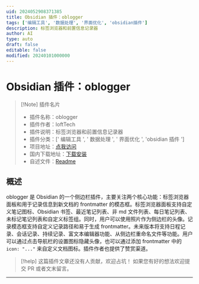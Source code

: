 ```yaml
---
uid: 2024052908371385
title: Obsidian 插件：oblogger
tags: ['编辑工具', '数据处理', '界面优化', 'obsidian插件']
description: 标签浏览器和前置信息记录器
author: AI
type: auto
draft: false
editable: false
modified: 20240101000000
---
```


# Obsidian 插件：oblogger

> [!Note] 插件名片
> - 插件名称：oblogger
> - 插件作者：loftTech
> - 插件说明：标签浏览器和前置信息记录器
> - 插件分类：[' 编辑工具 ', ' 数据处理 ', ' 界面优化 ', 'obsidian 插件 ']
> - 项目地址：[点我访问](https://github.com/lofttech/obsidian-oblogger)
> - 国内下载地址：[下载安装](https://pkmer.cn/products/plugin/pluginMarket/?oblogger)
> - 自述文件：[Readme](https://ghproxy.net/https://raw.githubusercontent.com/loftTech/obsidian-oblogger/main/README.md)

## 概述

oblogger 是 Obsidian 的一个侧边栏插件，主要关注两个核心功能：标签浏览器面板和用于记录信息到新文档的 frontmatter 的模态框。标签浏览器面板支持自定义笔记图标、Obsidian 书签、最近笔记列表、非 md 文件列表、每日笔记列表、未标记笔记列表和自定义标签组。同时，用户可以使用照片作为侧边栏的头像。记录模态框支持自定义记录路径和易于生成 frontmatter。未来版本将支持日程记录、会话记录、持续记录、富文本编辑器功能、从侧边栏重命名文件等功能。用户可以通过点击导航栏的设置图标隐藏头像，也可以通过添加 frontmatter 中的 `icon: "..."` 来自定义文档图标。插件作者也提供了赞赏渠道。

> [!help]
> 这篇插件文章还没有人贡献，欢迎占坑！
> 如果您有好的想法欢迎提交 PR 或者文末留言。

---



